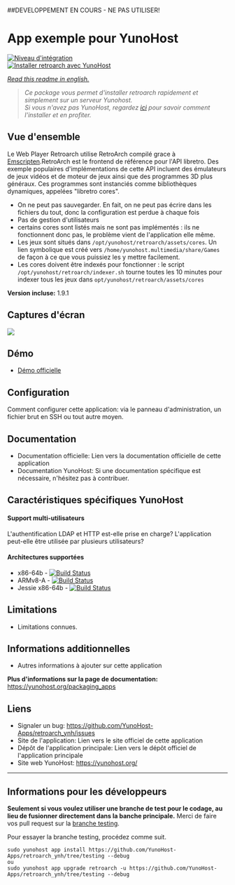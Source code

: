 ##DEVELOPPEMENT EN COURS - NE PAS UTILISER!
# App exemple pour YunoHost

[![Niveau d'intégration](https://dash.yunohost.org/integration/retroarch.svg)](https://dash.yunohost.org/appci/app/retroarch)  
[![Installer retroarch avec YunoHost](https://install-app.yunohost.org/install-with-yunohost.png)](https://install-app.yunohost.org/?app=retroarch)

*[Read this readme in english.](./README.md)* 

> *Ce package vous permet d'installer retroarch rapidement et simplement sur un serveur Yunohost.  
Si vous n'avez pas YunoHost, regardez [ici](https://yunohost.org/#/install) pour savoir comment l'installer et en profiter.*

## Vue d'ensemble
Le Web Player Retroarch utilise RetroArch compilé grace à [Emscripten](http://kripken.github.io/emscripten-site/).RetroArch est le frontend de référence pour l'API libretro.
Des exemple populaires d'implémentations de cette API incluent des émulateurs de jeux vidéos et de moteur de jeux ainsi que des programmes 3D plus généraux.
Ces programmes sont instanciés comme bibliothèques dynamiques, appelées "libretro cores".

* On ne peut pas sauvegarder. En fait, on ne peut pas écrire dans les fichiers du tout, donc la configuration est perdue à chaque fois
* Pas de gestion d'utilisateurs
* certains cores sont listés mais ne sont pas implémentés : ils ne fonctionnent donc pas, le problème vient de l'application elle même.
* Les jeux sont situés dans `/opt/yunohost/retroarch/assets/cores`. Un lien symbolique est créé vers `/home/yunohost.multimedia/share/Games` de façon à ce que vous puissiez les y mettre facilement.
* Les cores doivent être indexés pour fonctionner : le script `/opt/yunohost/retroarch/indexer.sh` tourne toutes les 10 minutes pour indexer tous les jeux dans `opt/yunohost/retroarch/assets/cores`



**Version incluse:** 1.9.1

## Captures d'écran

![](https://github.com/libretro/RetroArch/blob/master/docs/ozone-main-menu.jpg)

## Démo

* [Démo officielle](https://web.libretro.com/)

## Configuration

Comment configurer cette application: via le panneau d'administration, un fichier brut en SSH ou tout autre moyen.

## Documentation

 * Documentation officielle: Lien vers la documentation officielle de cette application
 * Documentation YunoHost: Si une documentation spécifique est nécessaire, n'hésitez pas à contribuer.

## Caractéristiques spécifiques YunoHost

#### Support multi-utilisateurs

L'authentification LDAP et HTTP est-elle prise en charge?
L'application peut-elle être utilisée par plusieurs utilisateurs?

#### Architectures supportées

* x86-64b - [![Build Status](https://ci-apps.yunohost.org/ci/logs/retroarch%20%28Apps%29.svg)](https://ci-apps.yunohost.org/ci/apps/retroarch/)
* ARMv8-A - [![Build Status](https://ci-apps-arm.yunohost.org/ci/logs/retroarch%20%28Apps%29.svg)](https://ci-apps-arm.yunohost.org/ci/apps/retroarch/)
* Jessie x86-64b - [![Build Status](https://ci-stretch.nohost.me/ci/logs/retroarch%20%28Apps%29.svg)](https://ci-stretch.nohost.me/ci/apps/retroarch/)

## Limitations

* Limitations connues.

## Informations additionnelles

* Autres informations à ajouter sur cette application

**Plus d'informations sur la page de documentation:**  
https://yunohost.org/packaging_apps

## Liens

 * Signaler un bug: https://github.com/YunoHost-Apps/retroarch_ynh/issues
 * Site de l'application: Lien vers le site officiel de cette application
 * Dépôt de l'application principale: Lien vers le dépôt officiel de l'application principale
 * Site web YunoHost: https://yunohost.org/

---

Informations pour les développeurs
----------------

**Seulement si vous voulez utiliser une branche de test pour le codage, au lieu de fusionner directement dans la banche principale.**
Merci de faire vos pull request sur la [branche testing](https://github.com/YunoHost-Apps/retroarch_ynh/tree/testing).

Pour essayer la branche testing, procédez comme suit.
```
sudo yunohost app install https://github.com/YunoHost-Apps/retroarch_ynh/tree/testing --debug
ou
sudo yunohost app upgrade retroarch -u https://github.com/YunoHost-Apps/retroarch_ynh/tree/testing --debug
```
